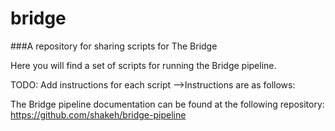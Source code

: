 # bridge

###A repository for sharing scripts for The Bridge

Here you will find a set of scripts for running the Bridge pipeline.

TODO: Add instructions for each script -->Instructions are as follows:


The Bridge pipeline documentation can be found at the following repository: https://github.com/shakeh/bridge-pipeline
